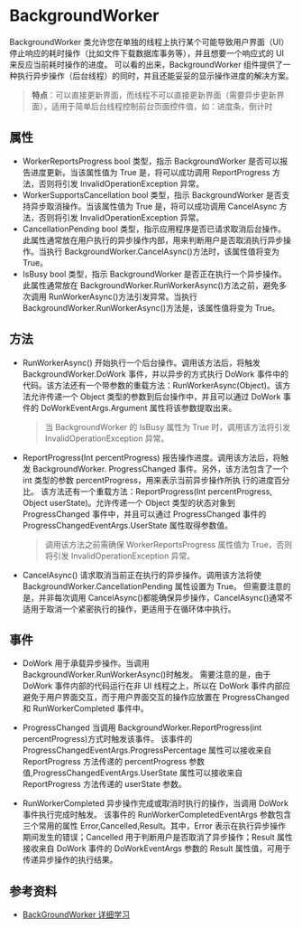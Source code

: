 # BackgroundWorker

BackgroundWorker 类允许您在单独的线程上执行某个可能导致用户界面（UI）停止响应的耗时操作（比如文件下载数据库事务等），并且想要一个响应式的 UI 来反应当前耗时操作的进度。
可以看的出来，BackgroundWorker 组件提供了一种执行异步操作（后台线程）的同时，并且还能妥妥的显示操作进度的解决方案。

> **特点**：可以直接更新界面，而线程不可以直接更新界面（需要异步更新界面），适用于简单后台线程控制前台页面控件值，如：进度条，倒计时

## 属性

- WorkerReportsProgress
  bool 类型，指示 BackgroundWorker 是否可以报告进度更新。当该属性值为 True 是，将可以成功调用 ReportProgress 方法，否则将引发 InvalidOperationException 异常。
- WorkerSupportsCancellation
  bool 类型，指示 BackgroundWorker 是否支持异步取消操作。当该属性值为 True 是，将可以成功调用 CancelAsync 方法，否则将引发 InvalidOperationException 异常。
- CancellationPending
  bool 类型，指示应用程序是否已请求取消后台操作。此属性通常放在用户执行的异步操作内部，用来判断用户是否取消执行异步操作。当执行 BackgroundWorker.CancelAsync()方法时，该属性值将变为 True。
- IsBusy
  bool 类型，指示 BackgroundWorker 是否正在执行一个异步操作。此属性通常放在 BackgroundWorker.RunWorkerAsync()方法之前，避免多次调用 RunWorkerAsync()方法引发异常。当执行 BackgroundWorker.RunWorkerAsync()方法是，该属性值将变为 True。

## 方法

- RunWorkerAsync()
  开始执行一个后台操作。调用该方法后，将触发 BackgroundWorker.DoWork 事件，并以异步的方式执行 DoWork 事件中的代码。该方法还有一个带参数的重载方法：RunWorkerAsync(Object)。该方法允许传递一个 Object 类型的参数到后台操作中，并且可以通过 DoWork 事件的 DoWorkEventArgs.Argument 属性将该参数提取出来。

  > 当 BackgroundWorker 的 IsBusy 属性为 True 时，调用该方法将引发 InvalidOperationException 异常。

- ReportProgress(Int percentProgress)
  报告操作进度。调用该方法后，将触发 BackgroundWorker. ProgressChanged 事件。另外，该方法包含了一个 int 类型的参数 percentProgress，用来表示当前异步操作所执 行的进度百分比。 该方法还有一个重载方法：ReportProgress(Int percentProgress, Object userState)。允许传递一个 Object 类型的状态对象到 ProgressChanged 事件中，并且可以通过 ProgressChanged 事件的 ProgressChangedEventArgs.UserState 属性取得参数值。

  > 调用该方法之前需确保 WorkerReportsProgress 属性值为 True，否则将引发 InvalidOperationException 异常。

- CancelAsync()
  请求取消当前正在执行的异步操作。调用该方法将使 BackgroundWorker.CancellationPending 属性设置为 True。 但需要注意的是，并非每次调用 CancelAsync()都能确保异步操作，CancelAsync()通常不适用于取消一个紧密执行的操作，更适用于在循环体中执行。

## 事件

- DoWork
  用于承载异步操作。当调用 BackgroundWorker.RunWorkerAsync()时触发。
  需要注意的是，由于 DoWork 事件内部的代码运行在非 UI 线程之上，所以在 DoWork 事件内部应避免于用户界面交互，而于用户界面交互的操作应放置在 ProgressChanged 和 RunWorkerCompleted 事件中。

- ProgressChanged
  当调用 BackgroundWorker.ReportProgress(int percentProgress)方式时触发该事件。
  该事件的 ProgressChangedEventArgs.ProgressPercentage 属性可以接收来自 ReportProgress 方法传递的 percentProgress 参数值,ProgressChangedEventArgs.UserState 属性可以接收来自 ReportProgress 方法传递的 userState 参数。

- RunWorkerCompleted
  异步操作完成或取消时执行的操作，当调用 DoWork 事件执行完成时触发。
  该事件的 RunWorkerCompletedEventArgs 参数包含三个常用的属性 Error,Cancelled,Result。其中，Error 表示在执行异步操作期间发生的错误；Cancelled 用于判断用户是否取消了异步操作；Result 属性接收来自 DoWork 事件的 DoWorkEventArgs 参数的 Result 属性值，可用于传递异步操作的执行结果。

## 参考资料

- [BackGroundWorker 详细学习](https://docs.microsoft.com/en-us/dotnet/api/system.componentmodel.backgroundworker?view=net-5.0)
